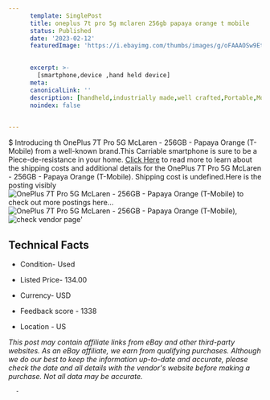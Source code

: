 ```yaml
---
      template: SinglePost
      title: oneplus 7t pro 5g mclaren 256gb papaya orange t mobile 
      status: Published
      date: '2023-02-12'
      featuredImage: 'https://i.ebayimg.com/thumbs/images/g/oFAAAOSw9Etj0pMT/s-l225.jpg'
       

      excerpt: >-
        [smartphone,device ,hand held device]
      meta:
      canonicalLink: ''
      description: [handheld,industrially made,well crafted,Portable,Mobile,Compact,Convenient,Lightweight,Maneuverable,Man-portable,Miniature,Carriable,Hand-held,Light,Holdable,Transportable,Mobile device,Pocket-sized,On-the-go,Wireless,Cordless,Compact size,Convenient size, smartphone,device ,hand held device]
      noindex: false
      

---
```

$
      Introducing th OnePlus 7T Pro 5G McLaren - 256GB - Papaya Orange (T-Mobile) from a well-known brand.This Carriable smartphone is sure to be a Piece-de-resistance in your home. [Click Here](https://www.ebay.com/itm/175598715609?hash=item28e27fc2d9%3Ag%3AoFAAAOSw9Etj0pMT&mkevt=1&mkcid=1&mkrid=711-53200-19255-0&campid=%253CePNCampaignId%253E&customid=%253CreferenceId%253E&toolid=10049) to read more to learn about the shipping costs and additional details for the OnePlus 7T Pro 5G McLaren - 256GB - Papaya Orange (T-Mobile). Shipping cost is undefined.Here is the posting visibly ![OnePlus 7T Pro 5G McLaren - 256GB - Papaya Orange (T-Mobile)](https://i.ebayimg.com/thumbs/images/g/oFAAAOSw9Etj0pMT/s-l225.jpg) to check out more postings here... ![OnePlus 7T Pro 5G McLaren - 256GB - Papaya Orange (T-Mobile)](https://i.ebayimg.com/images/g/oFAAAOSw9Etj0pMT/s-l1200.jpg), ![check vendor page](https://origin-galleryplus.ebayimg.com/ws/web/175598715609_2_0_1/225x225.jpg,https://origin-galleryplus.ebayimg.com/ws/web/175598715609_3_0_1/225x225.jpg,https://origin-galleryplus.ebayimg.com/ws/web/175598715609_4_0_1/225x225.jpg,https://origin-galleryplus.ebayimg.com/ws/web/175598715609_5_0_1/225x225.jpg,https://origin-galleryplus.ebayimg.com/ws/web/175598715609_6_0_1/225x225.jpg,https://origin-galleryplus.ebayimg.com/ws/web/175598715609_7_0_1/225x225.jpg)'

      

 ## Technical Facts 



     
      

 - Condition- Used 


      

 - Listed Price- 134.00 


      

 - Currency- USD 


      

 - Feedback score - 1338 


      

 - Location - US 


      
      

 *_This post may contain affiliate links from eBay and other third-party websites. As an eBay affiliate, we earn from qualifying purchases. Although we do our best to keep the information up-to-date and accurate, please check the date and all details with the vendor's website before making a purchase. Not all data may be accurate._*




      -
